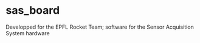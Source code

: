 # sas_board
Developped for the EPFL Rocket Team; software for the Sensor Acquisition System hardware
